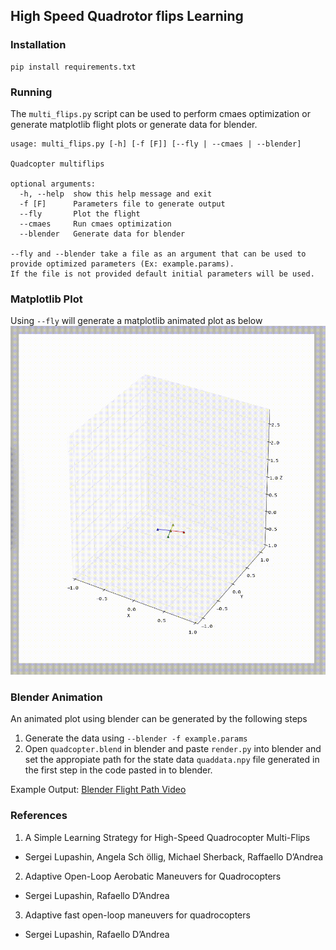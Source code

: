 ## High Speed Quadrotor flips Learning

### Installation
```
pip install requirements.txt
```

### Running
The `multi_flips.py` script can be used to perform cmaes optimization or generate matplotlib flight plots or generate data for blender.
```
usage: multi_flips.py [-h] [-f [F]] [--fly | --cmaes | --blender]

Quadcopter multiflips

optional arguments:
  -h, --help  show this help message and exit
  -f [F]      Parameters file to generate output
  --fly       Plot the flight
  --cmaes     Run cmaes optimization
  --blender   Generate data for blender
 
--fly and --blender take a file as an argument that can be used to provide optimized parameters (Ex: example.params).
If the file is not provided default initial parameters will be used.
```
### Matplotlib Plot
Using `--fly` will generate a matplotlib animated plot as below
![matplotlib animation](plot.gif)

### Blender Animation
An animated plot using blender can be generated by the following steps

1. Generate the data using `--blender -f example.params`
2. Open `quadcopter.blend` in blender and paste `render.py` into blender and set the appropiate path for the 
state data `quaddata.npy` file generated in the first step in the code pasted in to blender.

Example Output: [Blender Flight Path Video](https://youtu.be/aoSr-yHOgnQ)

### References
1. A Simple Learning Strategy for High-Speed Quadrocopter Multi-Flips
 - Sergei Lupashin, Angela Sch ̈ollig, Michael Sherback, Raffaello D’Andrea
2. Adaptive Open-Loop Aerobatic Maneuvers for Quadrocopters
 - Sergei Lupashin, Rafaello D’Andrea
3. Adaptive fast open-loop maneuvers for quadrocopters
 - Sergei Lupashin, Rafaello D’Andrea
